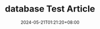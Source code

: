 ---
title: "database Test Article"
description: ""
date: 2024-05-21T01:21:20+08:00
tags: ["new-article","database","zh-tw"]
cascade:
  showEdit: false
  showSummary: false
  hideFeatureImage: false
draft: false
---